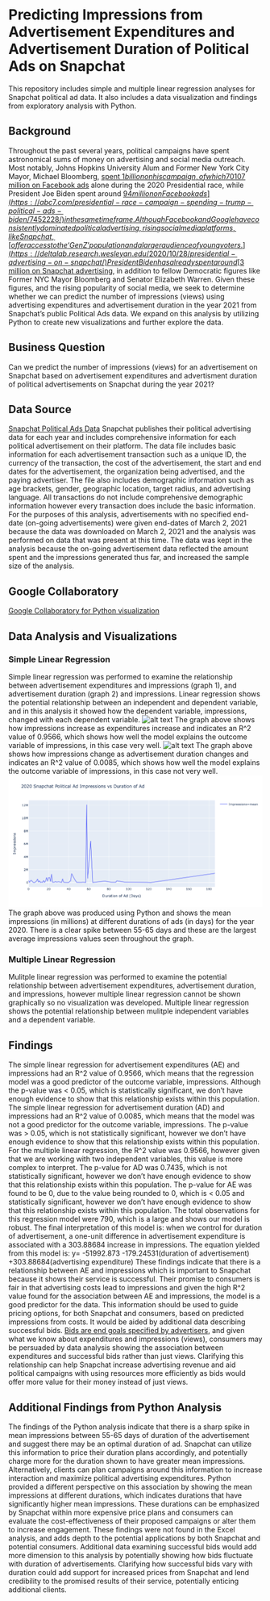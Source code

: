 # Predicting Impressions from Advertisement Expenditures and Advertisement Duration of Political Ads on Snapchat
This repository includes simple and multiple linear regression analyses for Snapchat political ad data. It also includes a data visualization and findings from exploratory analysis with Python. 
## Background ## 
  Throughout the past several years, political campaigns have spent astronomical sums of money on advertising and social media outreach. Most notably, Johns Hopkins University Alum and Former New York City Mayor, Michael Bloomberg, [spent $1 billion on his campaign, of which 70% reportedly went towards advertising.](https://knowledge.wharton.upenn.edu/article/how-social-media-is-shaping-political-campaigns/) Former President Donald Trump spent around [$107 million on Facebook ads](https://abc7.com/presidential-race-campaign-spending-trump-political-ads-biden/7452228/) alone during the 2020 Presidential race, while President Joe Biden spent around [$94 million on Facebook ads](https://abc7.com/presidential-race-campaign-spending-trump-political-ads-biden/7452228/) in the same time frame. Although Facebook and Google have consistently dominated political advertising, rising social media platforms, like Snapchat, [offer access to the ‘Gen Z’ population and a larger audience of young voters.](https://deltalab.research.wesleyan.edu/2020/10/28/presidential-advertising-on-snapchat/) President Biden has already spent around [$3 million on Snapchat advertising](https://deltalab.research.wesleyan.edu/2020/10/28/presidential-advertising-on-snapchat/), in addition to fellow Democratic figures like Former NYC Mayor Bloomberg and Senator Elizabeth Warren. Given these figures, and the rising popularity of social media, we seek to determine whether we can predict the number of impressions (views) using advertising expenditures and advertisement duration in the year 2021 from Snapchat’s public Political Ads data. We expand on this analysis by utilizing Python to create new visualizations and further explore the data. 
## Business Question ##
  Can we predict the number of impressions (views) for an advertisement on Snapchat based on advertisement expenditures and advertisment duration of political advertisements on Snapchat during the year 2021? 
## Data Source ##
  [Snapchat Political Ads Data](https://www.snap.com/en-US/political-ads)
  Snapchat publishes their political advertising data for each year and includes comprehensive information for each political advertisement on their platform. The data file includes basic information for each advertisement transaction such as a unique ID, the currency of the transaction, the cost of the advertisement, the start and end dates for the advertisement, the organization being advertised, and the paying advertiser. The file also includes demographic information such as age brackets, gender, geographic location, target radius, and advertising language. All transactions do not include comprehensive demographic information however every transaction does include the basic information. For the purposes of this analysis, advertisements with no specified end-date (on-going advertisements) were given end-dates of March 2, 2021 because the data was downloaded on March 2, 2021 and the analysis was performed on data that was present at this time. The data was kept in the analysis because the on-going advertisement data reflected the amount spent and the impressions generated thus far, and increased the sample size of the analysis.  
## Google Collaboratory
[Google Collaboratory for Python visualization](https://colab.research.google.com/drive/1jGAy8MPo5c9L7ndVu9FaQrLmOUQmt-FU?usp=sharing)
## Data Analysis and Visualizations ## 
### Simple Linear Regression ###
  Simple linear regression was performed to examine the relationship between advertisement expenditures and impressions (graph 1), and advertisement duration (graph 2) and impressions. Linear regression shows the potential relationship between an independent and dependent variable, and in this analysis it showed how the dependent variable, impressions, changed with each dependent variable. ![alt text](https://github.com/apate139/Snapchat-Political-Ads-Linear-Regression/blob/main/MP2%20IvsAE.png) The graph above shows how impressions increase as expenditures increase and indicates an R^2 value of 0.9566, which shows how well the model explains the outcome variable of impressions, in this case very well.  ![alt text](https://github.com/apate139/Snapchat-Political-Ads-Linear-Regression/blob/main/MP2%20IvsAD.png) The graph above shows how impressions change as advertisement duration changes and indicates an R^2 value of 0.0085, which shows how well the model explains the outcome variable of impressions, in this case not very well.  ![alt text](https://github.com/apate139/Predicting-impressions-from-ad-expenditures-and-ad-duration-for-political-ads-on-snapchat/blob/main/2020%20Snapchat%20Political%20Ad%20Impressions%20vs%20Duration%20of%20Ad.png) The graph above was produced using Python and shows the mean impressions (in millions) at different durations of ads (in days) for the year 2020. There is a clear spike between 55-65 days and these are the largest average impressions values seen throughout the graph. 
### Multiple Linear Regression ### 
  Mulitple linear regression was performed to examine the potential relationship between advertisement expenditures, advertisement duration, and impressions, however multiple linear regression cannot be shown graphically so no visualization was developed. Multiple linear regression shows the potential relationship between mulitple independent variables and a dependent variable. 
## Findings ##
 The simple linear regression for advertisement expenditures (AE) and impressions had an R^2 value of 0.9566, which means that the regression model was a good predictor of the outcome variable, impressions. Although the p-value was < 0.05, which is statistically significant, we don’t have enough evidence to show that this relationship exists within this population. The simple linear regression for advertisement duration (AD) and impressions had an R^2 value of 0.0085, which means that the model was not a good predictor for the outcome variable, impressions. The p-value was > 0.05, which is not statistically significant, however we don’t have enough evidence to show that this relationship exists within this population. For the multiple linear regression, the R^2 value was 0.9566, however given that we are working with two independent variables, this value is more complex to interpret. The p-value for AD was 0.7435, which is not statistically significant, however we don’t have enough evidence to show that this relationship exists within this population. The p-value for AE was found to be 0, due to the value being rounded to 0, which is < 0.05 and statistically significant, however we don’t have enough evidence to show that this relationship exists within this population. The total observations for this regression model were 790, which is a large and shows our model is robust. The final interpretation of this model is: when we control for duration of advertisement, a one-unit difference in advertisement expenditure is associated with a 303.88684 increase in impressions. The equation yielded from this model is: y= -51992.873 -179.24531(duration of advertisement) +303.88684(advertising expenditure) 
  These findings indicate that there is a relationship between AE and impressions which is important to Snapchat because it shows their service is successful. Their promise to consumers is fair in that advertising costs lead to impressions and given the high R^2 value found for the association between AE and impressions, the model is a good predictor for the data. This information should be used to guide pricing options, for both Snapchat and consumers, based on predicted impressions from costs. It would be aided by additional data describing successful bids. [Bids are end goals specified by advertisers,](https://forbusiness.snapchat.com/blog/advertising-on-snapchat-how-pricing-works) and given what we know about expenditures and impressions (views), consumers may be persuaded by data analysis showing the association between expenditures and successful bids rather than just views. Clarifying this relationship can help Snapchat increase advertising revenue and aid political campaigns with using resources more efficiently as bids would offer more value for their money instead of just views.  
  
## Additional Findings from Python Analysis
The findings of the Python analysis indicate that there is a sharp spike in mean impressions between 55-65 days of duration of the advertisement and suggest there may be an optimal duration of ad. Snapchat can utilize this information to price their duration plans accordingly, and potentially charge more for the duration shown to have greater mean impressions. Alternatively, clients can plan campaigns around this information to increase interaction and maximize political advertising expenditures. Python provided a different perspective on this association by showing the mean impressions at different durations, which indicates durations that have significantly higher mean impressions. These durations can be emphasized by Snapchat within more expensive price plans and consumers can evaluate the cost-effectiveness of their proposed campaigns or alter them to increase engagement. These findings were not found in the Excel analysis, and adds depth to the potential applications by both Snapchat and potential consumers. Additional data examining successful bids would add more dimension to this analysis by potentially showing how bids fluctuate with duration of advertisements. Clarifying how successful bids vary with duration could add support for increased prices from Snapchat and lend credibility to the promised results of their service, potentially enticing additional clients. 




